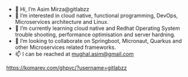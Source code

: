 - 👋 Hi, I’m Asim Mirza@gitlabzz
- 👀 I’m interested in cloud native, functional programming, DevOps, Microservices architecture and Linux.
- 🌱 I’m currently learning cloud native and Redhat Operating System trouble shooting, performance optimisation and server hardning.
- 💞️ I’m looking to collaborate on Springboot, Micronaut, Quarkus and other Microservices related frameworks.
- 📫 I can be reached at mughal.asim@gmail.com

https://komarev.com/ghpvc/?username=gitlabzz

<!---
gitlabzz/gitlabzz is a ✨ special ✨ repository because its `README.md` (this file) appears on your GitHub profile.
You can click the Preview link to take a look at your changes.
--->
